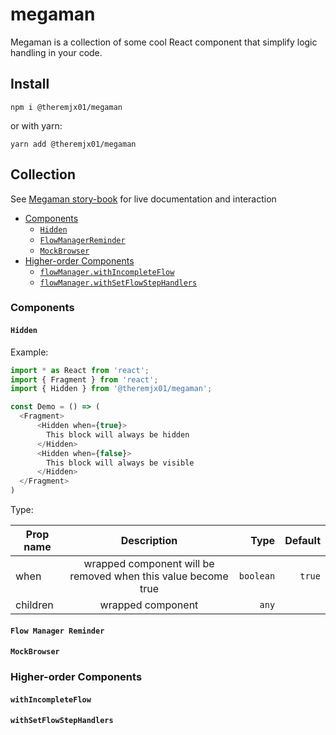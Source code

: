# megaman
Megaman is a collection of some cool React component that simplify logic handling in your code.

## Install
```npm
npm i @theremjx01/megaman
```
or with yarn:
```npm
yarn add @theremjx01/megaman
```

## Collection

See [Megaman story-book](https://theremjx01.github.io/megaman/index.html) for live documentation and interaction

* [Components](#Components)
    + [`Hidden`](#hidden)
    + [`FlowManagerReminder`](#FlowManagerReminder)
    + [`MockBrowser`](#MockBrowser)
* [Higher-order Components](#higher-order-Components)
    + [`flowManager.withIncompleteFlow`](#withIncompleteFlow)
    + [`flowManager.withSetFlowStepHandlers`](#withSetFlowStepHandlers)

### Components    
#### `Hidden`
Example: 
``` typescript jsx
import * as React from 'react';
import { Fragment } from 'react';
import { Hidden } from '@theremjx01/megaman';

const Demo = () => (
  <Fragment>
      <Hidden when={true}>
        This block will always be hidden
      </Hidden>
      <Hidden when={false}>
        This block will always be visible
      </Hidden>
  </Fragment>
)
```
Type: 

| Prop name     | Description   | Type | Default |
| ------------- |:-------------:| ----:|--------:|
| when | wrapped component will be removed when this value become true | `boolean` | `true`|
| children | wrapped component | `any` ||

#### `Flow Manager Reminder`

#### `MockBrowser`

### Higher-order Components
#### `withIncompleteFlow`

#### `withSetFlowStepHandlers`

